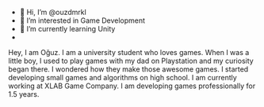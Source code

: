 - 👋 Hi, I’m @ouzdmrkl
- 👀 I’m interested in Game Development
- 🌱 I’m currently learning Unity
- 
Hey, I am Oğuz. I am a university student who loves games. When I was a little boy, I used to play games with my dad on Playstation and my curiosity began there. I wondered how they make those awesome games. I started developing small games and algorithms on high school. I am currently working at XLAB Game Company. I am developing games professionally for 1.5 years.

<!---
ouzdmrkl/ouzdmrkl is a ✨ special ✨ repository because its `README.md` (this file) appears on your GitHub profile.
You can click the Preview link to take a look at your changes.
--->
